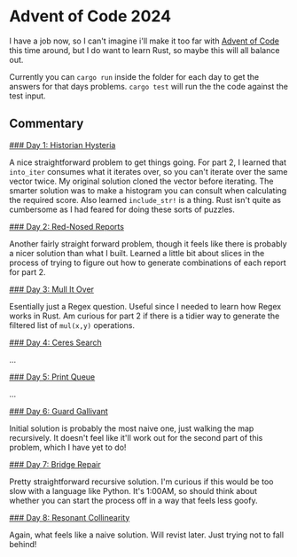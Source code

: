 # Advent of Code 2024

I have a job now, so I can't imagine i'll make it too far with [Advent of Code][1]
this time around, but I do want to learn Rust, so maybe this will all balance
out.

Currently you can `cargo run` inside the folder for each day to get the answers
for that days problems. `cargo test` will run the the code against the test
input.

## Commentary

[### Day 1: Historian Hysteria](https://adventofcode.com/2024/day/1)

A nice straightforward problem to get things going. For part 2, I learned that
`into_iter` consumes what it iterates over, so you can't iterate over the same
vector twice. My original solution cloned the vector before iterating. The
smarter solution was to make a histogram you can consult when calculating the
required score. Also learned `include_str!` is a thing. Rust isn't quite as
cumbersome as I had feared for doing these sorts of puzzles.

[### Day 2: Red-Nosed Reports](https://adventofcode.com/2024/day/2)

Another fairly straight forward problem, though it feels like there is probably
a nicer solution than what I built. Learned a little bit about slices in the
process of trying to figure out how to generate combinations of each report for
part 2.

[### Day 3: Mull It Over](https://adventofcode.com/2024/day/3)

Esentially just a Regex question. Useful since I needed to learn how Regex works
in Rust. Am curious for part 2 if there is a tidier way to generate the filtered
list of `mul(x,y)` operations.

[### Day 4: Ceres Search](https://adventofcode.com/2024/day/4)

...

[### Day 5: Print Queue](https://adventofcode.com/2024/day/5)

...

[### Day 6: Guard Gallivant](https://adventofcode.com/2024/day/6)

Initial solution is probably the most naive one, just walking the map
recursively. It doesn't feel like it'll work out for the second part of this
problem, which I have yet to do!

[### Day 7: Bridge Repair](https://adventofcode.com/2024/day/7)

Pretty straightforward recursive solution. I'm curious if this would be too
slow with a language like Python. It's 1:00AM, so should think about whether
you can start the process off in a way that feels less goofy.

[### Day 8: Resonant Collinearity](https://adventofcode.com/2024/day/8)


Again, what feels like a naive solution. Will revist later. Just trying not to
fall behind!


[1]: https://adventofcode.com/2024
